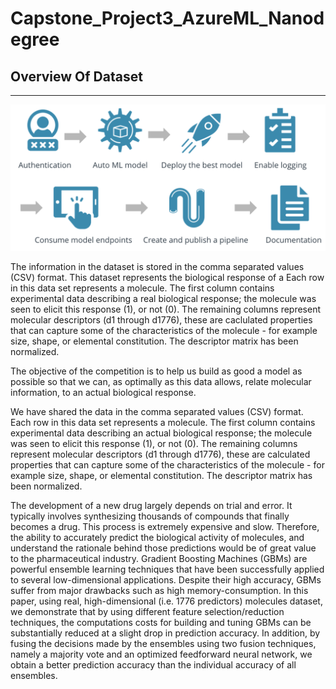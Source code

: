 # Capstone_Project3_AzureML_Nanodegree

## Overview Of Dataset
***
![alt text](https://raw.githubusercontent.com/AmDeep/Project2_Udacity_Microsoft_ML/main/Images/screen-shot-2020-09-15-at-12.36.11-pm.png)

The information in the dataset is stored in the comma separated values (CSV) format. This dataset represents the biological response of a Each row in this data set represents a molecule. The first column contains experimental data describing a real biological response; the molecule was seen to elicit this response (1), or not (0). The remaining columns represent molecular descriptors (d1 through d1776), these are caclulated properties that can capture some of the characteristics of the molecule - for example size, shape, or elemental constitution. The descriptor matrix has been normalized.


The objective of the competition is to help us build as good a model as possible so that we can, as optimally as this data allows, relate molecular information, to an actual biological response.

We have shared the data in the comma separated values (CSV) format. Each row in this data set represents a molecule. The first column contains experimental data describing an actual biological response; the molecule was seen to elicit this response (1), or not (0). The remaining columns represent molecular descriptors (d1 through d1776), these are calculated properties that can capture some of the characteristics of the molecule - for example size, shape, or elemental constitution. The descriptor matrix has been normalized.


The development of a new drug largely depends on trial and error. It typically involves synthesizing thousands of compounds that finally becomes a drug. This process is extremely expensive and slow. Therefore, the ability to accurately predict the biological activity of molecules, and understand the rationale behind those predictions would be of great value to the pharmaceutical industry. Gradient Boosting Machines (GBMs) are powerful ensemble learning techniques that have been successfully applied to several low-dimensional applications. Despite their high accuracy, GBMs suffer from major drawbacks such as high memory-consumption. In this paper, using real, high-dimensional (i.e. 1776 predictors) molecules dataset, we demonstrate that by using different feature selection/reduction techniques, the computations costs for building and tuning GBMs can be substantially reduced at a slight drop in prediction accuracy. In addition, by fusing the decisions made by the ensembles using two fusion techniques, namely a majority vote and an optimized feedforward neural network, we obtain a better prediction accuracy than the individual accuracy of all ensembles.

